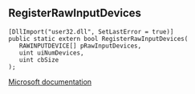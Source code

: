 ## RegisterRawInputDevices

```
[DllImport("user32.dll", SetLastError = true)]
public static extern bool RegisterRawInputDevices(
   RAWINPUTDEVICE[] pRawInputDevices,
   uint uiNumDevices,
   uint cbSize
);
```

[Microsoft documentation](https://docs.microsoft.com/en-us/windows/win32/api/winuser/nf-winuser-registerrawinputdevices)
